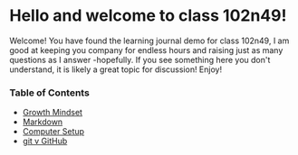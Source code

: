 # Hello and welcome to class 102n49!
Welcome!  You have found the learning journal demo for class 102n49, I am good at keeping you company for endless hours and raising just as many questions as I answer -hopefully.  If you see something here you don't understand, it is likely a great topic for discussion!  Enjoy!

### Table of Contents
- [Growth Mindset](growth-mindset.md)
- [Markdown](markdown-notes.md)
- [Computer Setup](computer-setup.md)
- [git v GitHub](git-github-notes.md)
